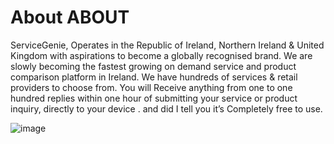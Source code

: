 # About ABOUT 
ServiceGenie, Operates in the Republic of Ireland, Northern Ireland & United Kingdom with aspirations to become a globally recognised brand.
We are slowly becoming the fastest growing on demand service and product comparison platform in Ireland. We have hundreds of services & retail providers to choose from. You will Receive anything from one to one hundred replies within one hour of submitting your service or product inquiry, directly to your device . and did I tell you it’s Completely free to use. 

![image](https://user-images.githubusercontent.com/99144052/159416868-1f2fd277-457c-43cd-95fa-2ecc8b9d33ec.png)
